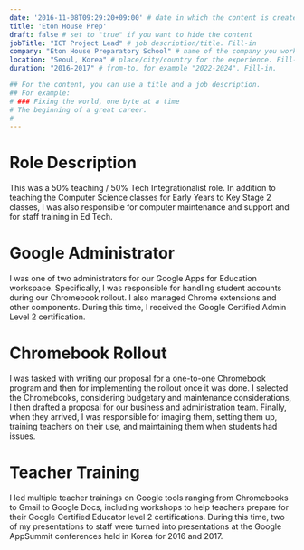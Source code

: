 ```yaml
---
date: '2016-11-08T09:29:20+09:00' # date in which the content is created - defaults to "today"
title: 'Eton House Prep'
draft: false # set to "true" if you want to hide the content 
jobTitle: "ICT Project Lead" # job description/title. Fill-in
company: "Eton House Preparatory School" # name of the company you worked for. Fill-in
location: "Seoul, Korea" # place/city/country for the experience. Fill-in.
duration: "2016-2017" # from-to, for example "2022-2024". Fill-in.

## For the content, you can use a title and a job description.
## For example:
# ### Fixing the world, one byte at a time
# The beginning of a great career. 
# 
---
```

# Role Description
This was a 50% teaching / 50% Tech Integrationalist role. In addition to teaching the Computer Science classes
for Early Years to Key Stage 2 classes, I was also responsible for computer maintenance and support and for
staff training in Ed Tech.

# Google Administrator
I was one of two administrators for our Google Apps for Education workspace. Specifically, I was responsible
for handling student accounts during our Chromebook rollout. I also managed Chrome extensions and other
components. During this time, I received the Google Certified Admin Level 2 certification.

# Chromebook Rollout
I was tasked with writing our proposal for a one-to-one Chromebook program and then for implementing the
rollout once it was done. I selected the Chromebooks, considering budgetary and maintenance considerations,
I then drafted a proposal for our business and administration team. Finally, when they arrived, I was 
responsible for imaging them, setting them up, training teachers on their use, and maintaining them when
students had issues.

# Teacher Training
I led multiple teacher trainings on Google tools ranging from Chromebooks to Gmail to Google Docs, including workshops 
to help teachers prepare for their Google Certified Educator level 2 certifications. During this
time, two of my presentations to staff were turned into presentations at the Google AppSummit conferences held in Korea
for 2016 and 2017.
